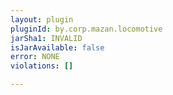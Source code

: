 ```yaml
---
layout: plugin
pluginId: by.corp.mazan.locomotive
jarSha1: INVALID
isJarAvailable: false
error: NONE
violations: []

---
```

